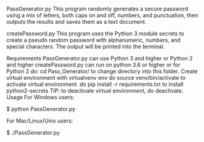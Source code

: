PassGenerator.py
This program randomly generates a secure password using a mix of letters, both caps on and off, numbers, and punctuation, then outputs the results and saves them as a text document.

createPassword.py
This program uses the Python 3 module secrets to create a pseudo random password with alphanumeric, numbers, and special characters. The output will be printed into the terminal.

Requirements
PassGenerator.py can use Python 3 and higher or Python 2 and higher
createPassword.py can run on python 3.6 or higher or for Python 2 do:
cd Pass_Generator/ to change directory into this folder.
Create virtual environment with virtualvenv env
do source venv/bin/activate to activate virtual environment.
do pip install -r requirements.txt to install python2-secrets
TIP: to deactivate virtual environment, do deactivate.
Usage
For Windows users:

$ python PassGenerator.py

For Mac/Linux/Unix users:

$ ./PassGenerator.py
